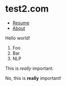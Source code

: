 # test2.com

* [Resume](resume.md)
* [About](about.md)


Hello world!

1. Foo
2. Bar
3. NLP

This is _really_ important.

No, this is **really** important!
